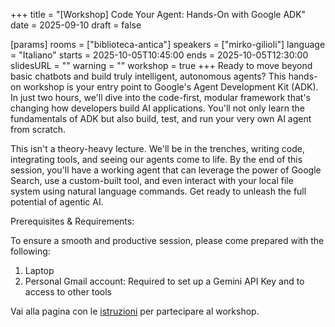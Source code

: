 +++
title = "[Workshop] Code Your Agent: Hands-On with Google ADK"
date = 2025-09-10
draft = false

[params]
rooms = ["biblioteca-antica"]
speakers = ["mirko-gilioli"]
language = "Italiano"
starts = 2025-10-05T10:45:00
ends = 2025-10-05T12:30:00
slidesURL = ""
warning = ""
workshop = true
+++
Ready to move beyond basic chatbots and build truly intelligent, autonomous agents? This hands-on workshop is your entry point to Google's Agent Development Kit (ADK). In just two hours, we'll dive into the code-first, modular framework that's changing how developers build AI applications. You'll not only learn the fundamentals of ADK but also build, test, and run your very own AI agent from scratch.

This isn't a theory-heavy lecture. We'll be in the trenches, writing code, integrating tools, and seeing our agents come to life. By the end of this session, you'll have a working agent that can leverage the power of Google Search, use a custom-built tool, and even interact with your local file system using natural language commands. Get ready to unleash the full potential of agentic AI.

Prerequisites & Requirements:

To ensure a smooth and productive session, please come prepared with the following:

1) Laptop
2) Personal Gmail account: Required to set up a Gemini API Key and to access to other tools

Vai alla pagina con le [istruzioni](/workshops/) per partecipare al workshop.
